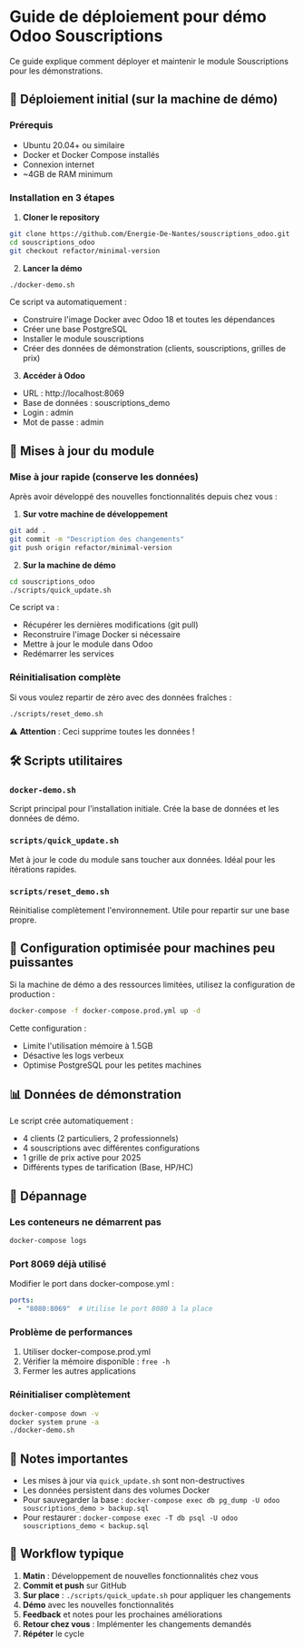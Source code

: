 # Guide de déploiement pour démo Odoo Souscriptions

Ce guide explique comment déployer et maintenir le module Souscriptions pour les démonstrations.

## 🚀 Déploiement initial (sur la machine de démo)

### Prérequis
- Ubuntu 20.04+ ou similaire
- Docker et Docker Compose installés
- Connexion internet
- ~4GB de RAM minimum

### Installation en 3 étapes

1. **Cloner le repository**
```bash
git clone https://github.com/Energie-De-Nantes/souscriptions_odoo.git
cd souscriptions_odoo
git checkout refactor/minimal-version
```

2. **Lancer la démo**
```bash
./docker-demo.sh
```

Ce script va automatiquement :
- Construire l'image Docker avec Odoo 18 et toutes les dépendances
- Créer une base PostgreSQL
- Installer le module souscriptions
- Créer des données de démonstration (clients, souscriptions, grilles de prix)

3. **Accéder à Odoo**
- URL : http://localhost:8069
- Base de données : souscriptions_demo
- Login : admin
- Mot de passe : admin

## 🔄 Mises à jour du module

### Mise à jour rapide (conserve les données)

Après avoir développé des nouvelles fonctionnalités depuis chez vous :

1. **Sur votre machine de développement**
```bash
git add .
git commit -m "Description des changements"
git push origin refactor/minimal-version
```

2. **Sur la machine de démo**
```bash
cd souscriptions_odoo
./scripts/quick_update.sh
```

Ce script va :
- Récupérer les dernières modifications (git pull)
- Reconstruire l'image Docker si nécessaire
- Mettre à jour le module dans Odoo
- Redémarrer les services

### Réinitialisation complète

Si vous voulez repartir de zéro avec des données fraîches :

```bash
./scripts/reset_demo.sh
```

⚠️ **Attention** : Ceci supprime toutes les données !

## 🛠️ Scripts utilitaires

### `docker-demo.sh`
Script principal pour l'installation initiale. Crée la base de données et les données de démo.

### `scripts/quick_update.sh`
Met à jour le code du module sans toucher aux données. Idéal pour les itérations rapides.

### `scripts/reset_demo.sh`
Réinitialise complètement l'environnement. Utile pour repartir sur une base propre.

## 🎯 Configuration optimisée pour machines peu puissantes

Si la machine de démo a des ressources limitées, utilisez la configuration de production :

```bash
docker-compose -f docker-compose.prod.yml up -d
```

Cette configuration :
- Limite l'utilisation mémoire à 1.5GB
- Désactive les logs verbeux
- Optimise PostgreSQL pour les petites machines

## 📊 Données de démonstration

Le script crée automatiquement :
- 4 clients (2 particuliers, 2 professionnels)
- 4 souscriptions avec différentes configurations
- 1 grille de prix active pour 2025
- Différents types de tarification (Base, HP/HC)

## 🐛 Dépannage

### Les conteneurs ne démarrent pas
```bash
docker-compose logs
```

### Port 8069 déjà utilisé
Modifier le port dans docker-compose.yml :
```yaml
ports:
  - "8080:8069"  # Utilise le port 8080 à la place
```

### Problème de performances
1. Utiliser docker-compose.prod.yml
2. Vérifier la mémoire disponible : `free -h`
3. Fermer les autres applications

### Réinitialiser complètement
```bash
docker-compose down -v
docker system prune -a
./docker-demo.sh
```

## 📝 Notes importantes

- Les mises à jour via `quick_update.sh` sont non-destructives
- Les données persistent dans des volumes Docker
- Pour sauvegarder la base : `docker-compose exec db pg_dump -U odoo souscriptions_demo > backup.sql`
- Pour restaurer : `docker-compose exec -T db psql -U odoo souscriptions_demo < backup.sql`

## 🔗 Workflow typique

1. **Matin** : Développement de nouvelles fonctionnalités chez vous
2. **Commit et push** sur GitHub
3. **Sur place** : `./scripts/quick_update.sh` pour appliquer les changements
4. **Démo** avec les nouvelles fonctionnalités
5. **Feedback** et notes pour les prochaines améliorations
6. **Retour chez vous** : Implémenter les changements demandés
7. **Répéter** le cycle